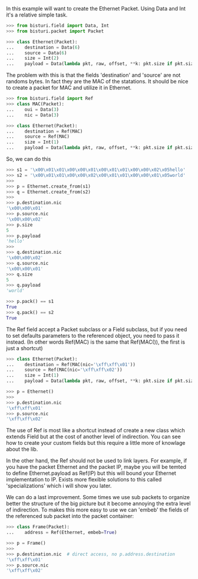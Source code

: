 In this example will want to create the Ethernet Packet.
Using Data and Int it's a relative simple task.

```python
>>> from bisturi.field import Data, Int
>>> from bisturi.packet import Packet

>>> class Ethernet(Packet):
...    destination = Data(6)
...    source = Data(6)
...    size = Int(2)
...    payload = Data(lambda pkt, raw, offset, **k: pkt.size if pkt.size <= 1500 else len(raw)-offset)

```

The problem with this is that the fields 'destination' and 'source' are not randoms bytes.
In fact they are the MAC of the statations.
It should be nice to create a packet for MAC and utilize it in Ethernet.

```python
>>> from bisturi.field import Ref
>>> class MAC(Packet):
...    oui = Data(3)
...    nic = Data(3)

>>> class Ethernet(Packet):
...    destination = Ref(MAC)
...    source = Ref(MAC)
...    size = Int(1)
...    payload = Data(lambda pkt, raw, offset, **k: pkt.size if pkt.size <= 1500 else len(raw)-offset)

```

So, we can do this

```python
>>> s1 = '\x00\x01\x01\x00\x00\x01\x00\x01\x01\x00\x00\x02\x05hello'
>>> s2 = '\x00\x01\x01\x00\x00\x02\x00\x01\x01\x00\x00\x01\x05world'
>>>
>>> p = Ethernet.create_from(s1)
>>> q = Ethernet.create_from(s2)
>>>
>>> p.destination.nic
'\x00\x00\x01'
>>> p.source.nic
'\x00\x00\x02'
>>> p.size
5
>>> p.payload
'hello'
>>>
>>> q.destination.nic
'\x00\x00\x02'
>>> q.source.nic
'\x00\x00\x01'
>>> q.size
5
>>> q.payload
'world'

>>> p.pack() == s1
True
>>> q.pack() == s2
True

```

The Ref field accept a Packet subclass or a Field subclass, but if you need 
to set defaults parameters to the referenced object, you need to pass it instead.
(In other words Ref(MAC) is the same that Ref(MAC()), the first is just a shortcut)

```python
>>> class Ethernet(Packet):
...    destination = Ref(MAC(nic='\xff\xff\x01'))
...    source = Ref(MAC(nic='\xff\xff\x02'))
...    size = Int(1)
...    payload = Data(lambda pkt, raw, offset, **k: pkt.size if pkt.size <= 1500 else len(raw)-offset)

>>> p = Ethernet()
>>>
>>> p.destination.nic
'\xff\xff\x01'
>>> p.source.nic
'\xff\xff\x02'

```

The use of Ref is most like a shortcut instead of create a new class which extends Field
but at the cost of another level of indirection.
You can see how to create your custom fields but this require a little more of knowlage
about the lib.

In the other hand, the Ref should not be used to link layers. For example, if you have
the packet Ethernet and the packet IP, maybe you will be temted to define 
Ethernet.payload as Ref(IP) but this will bound your Ethernet implementation to IP.
Exists more flexible solutions to this called 'specializations' which i will show you later.

We can do a last improvement. Some times we use sub packets to organize better the
structure of the big picture but it become annoying the extra level of indirection.
To makes this more easy to use we can 'embeb' the fields of the referenced sub packet
into the packet container:

```python
>>> class Frame(Packet):
...    address = Ref(Ethernet, embeb=True)

>>> p = Frame()
>>>
>>> p.destination.nic  # direct access, no p.address.destination
'\xff\xff\x01'
>>> p.source.nic
'\xff\xff\x02'

```
